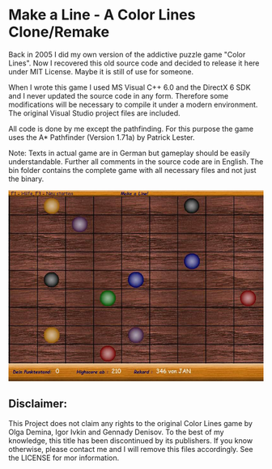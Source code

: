 # Make a Line - A Color Lines Clone/Remake
Back in 2005 I did my own version of the addictive puzzle game "Color Lines". Now I recovered this old source code and decided to release it here under MIT License. Maybe it is still of use for someone.

When I wrote this game I used MS Visual C++ 6.0 and the DirectX 6 SDK and I never updated the source code in any form. Therefore some modifications will be necessary to compile it under a modern environment. The original Visual Studio project files are included.

All code is done by me except the pathfinding. For this purpose the game uses the A* Pathfinder (Version 1.71a) by Patrick Lester.

Note: Texts in actual game are in German but gameplay should be easily understandable. Further all comments in the source code are in English.
The bin folder contains the complete game with all necessary files and not just the binary.

![Alt text](https://github.com/JKnipperts/Make-a-line/blob/master/Gameplay.jpg?raw=true "Title")

## Disclaimer: 
This Project does not claim any rights to the original Color Lines game by Olga Demina, Igor Ivkin and Gennady Denisov. 
To the best of my knowledge, this title has been discontinued by its publishers. If you know otherwise, please contact me and I will remove this files accordingly. See the LICENSE for mor information.


